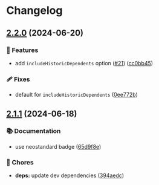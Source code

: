 # Changelog

## [2.2.0](https://github.com/voxpelli/list-dependents/compare/v2.1.1...v2.2.0) (2024-06-20)


### 🌟 Features

* add `includeHistoricDependents` option ([#21](https://github.com/voxpelli/list-dependents/issues/21)) ([cc0bb45](https://github.com/voxpelli/list-dependents/commit/cc0bb45d28c6de1bb03b46c8ba57cc6377f4b4b2))


### 🩹 Fixes

* default for `includeHistoricDependents` ([0ee772b](https://github.com/voxpelli/list-dependents/commit/0ee772b570f31a4156884da392287587b4f9971b))

## [2.1.1](https://github.com/voxpelli/list-dependents/compare/v2.1.0...v2.1.1) (2024-06-18)


### 📚 Documentation

* use neostandard badge ([65d9f8e](https://github.com/voxpelli/list-dependents/commit/65d9f8e4c04cce9aebb0da5220348d8a7fab9d95))


### 🧹 Chores

* **deps:** update dev dependencies ([394aedc](https://github.com/voxpelli/list-dependents/commit/394aedc5f4affd8404b0a5ea690c7242b163b78f))
